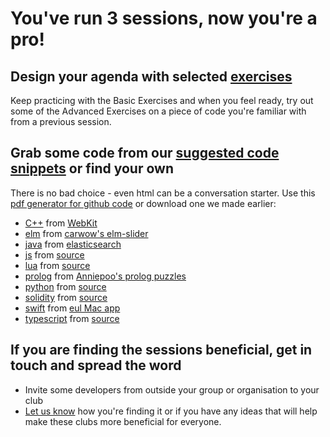 # You've run 3 sessions, now you're a pro!

## Design your agenda with selected [exercises](https://github.com/CodeReadingClubs/Resources/blob/trunk/exercises.md)

Keep practicing with the Basic Exercises and when you feel ready, try out some of the Advanced Exercises on a piece of code you're familiar with from a previous session.

## Grab some code from our [suggested code snippets](https://https://github.com/CodeReadingClubs/Resources/blob/trunk/StarterKit/Session4-and-beyond/code-snippets) or find your own

There is no bad choice - even html can be a conversation starter. Use this [pdf generator for github code](https://pdf-maker.netlify.app) or download one we made earlier:

- [C++](code-snippets/QuotesData.cpp/code.pdf) from [WebKit](https://github.com/WebKit/webkit/blob/950143da027e80924b4bb86defa8a3f21fd3fb1e/Source/WebCore/rendering/style/QuotesData.cpp)
- [elm](code-snippets/Main.elm/code.pdf) from [carwow's elm-slider](https://github.com/carwow/elm-slider/blob/1fa48f4f02ce5518589c084d0823880b3db5fb7a/examples/Main.elm)
- [java](code-snippets/Tuple.java/code.pdf) from [elasticsearch](https://github.com/elastic/elasticsearch/blob/94be9b471f6959ca5664a4a143809630a908f78e/libs/core/src/main/java/org/elasticsearch/common/collect/Tuple.java)
- [js]() from [source]()
- [lua]() from [source]()
- [prolog](code-snippets/greenhouse.pl/code.pdf) from [Anniepoo's prolog puzzles](https://github.com/Anniepoo/prolog-examples/blob/4ec2de552bf6f70843af94bf29ddcec1e70d064a/greenhouse.pl)
- [python]() from [source]()
- [solidity]() from [source]()
- [swift](code-snippets/BatteryMenuBlockView.swift/code.pdf) from [eul Mac app](https://github.com/gao-sun/eul/blob/adef12536fba626a2a7d00ab2c295eff1cabbf9a/eul/Views/Menu/BatteryMenuBlockView.swift)
- [typescript]() from [source]()

## If you are finding the sessions beneficial, get in touch and spread the word

- Invite some developers from outside your group or organisation to your club
- [Let us know](mailto:hello@codereading.club) how you're finding it or if you have any ideas that will help make these clubs more beneficial for everyone.
